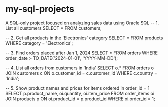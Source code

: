 # my-sql-projects
A SQL-only project focused on analyzing sales data using Oracle SQL
-- 1. List all customers
SELECT * FROM customers;

-- 2. Get all products in the 'Electronics' category
SELECT * FROM products
WHERE category = 'Electronics';

-- 3. Find orders placed after Jan 1, 2024
SELECT * FROM orders
WHERE order_date > TO_DATE('2024-01-01', 'YYYY-MM-DD');

-- 4. List all orders from customers in 'India'
SELECT o.*
FROM orders o
JOIN customers c ON o.customer_id = c.customer_id
WHERE c.country = 'India';

-- 5. Show product names and prices for items ordered in order_id = 1
SELECT p.product_name, oi.quantity, oi.item_price
FROM order_items oi
JOIN products p ON oi.product_id = p.product_id
WHERE oi.order_id = 1;
